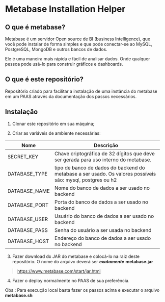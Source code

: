 # Metabase Installation Helper


## O que é metabase?

Metabase é um servidor Open source de BI (business Intelligence), que você pode instalar de forma simples e que pode conectar-se ao MySQL, PostgreSQL, MongoDB e outros bancos de dados.

Ele é uma maneira mais rápida e fácil de analisar dados. Onde qualquer pessoa pode usá-lo para construir gráficos e dashboards.

## O que é este repositório?

Repositório criado para facilitar a instalação de uma instância do metabase em um PAAS através da documentação dos passos necessários.

## Instalação

1. Clonar este repositório em sua máquina;

2. Criar as variáveis de ambiente necessárias:

| Nome | Descrição |
| ---- | --------- |
| SECRET_KEY | Chave criptográfica de 32 dígitos que deve ser gerada para uso interno do metabase.
| DATABASE_TYPE | tipo de banco de dados do backend do metabase a ser usado. Os valores possíveis são: mysql, postgres ou h2 |
| DATABASE_NAME | Nome do banco de dados a ser usado no backend | 
| DATABASE_PORT | Porta do banco de dados a ser usado no backend | 
| DATABASE_USER | Usuário do banco de dados a ser usado no backend |
| DATABASE_PASS | Senha do usuário a ser usada no backend | 
| DATABASE_HOST | Endereço do banco de dados a ser usado no backend |

3. Fazer download do JAR do metabase e colocá-lo na raiz deste repositório. O nome do arquivo deverá ser ***exatamente*** **metabase.jar**

> https://www.metabase.com/start/jar.html

4. Fazer o deploy normalmente no PAAS de sua preferência.

Obs.: Para execução local basta fazer os passos acima e executar o arquivo **metabase.sh**